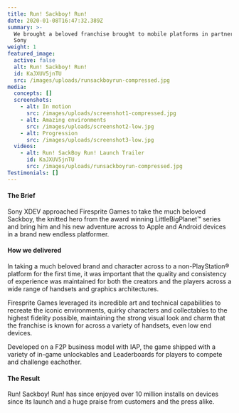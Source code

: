 ```yaml
---
title: Run! Sackboy! Run!
date: 2020-01-08T16:47:32.389Z
summary: >-
  We brought a beloved franchise brought to mobile platforms in partnership with
  Sony
weight: 1
featured_image:
  active: false
  alt: Run! Sackboy! Run!
  id: KaJXUV5jnTU
  src: /images/uploads/runsackboyrun-compressed.jpg
media:
  concepts: []
  screenshots:
    - alt: In motion
      src: /images/uploads/screenshot1-compressed.jpg
    - alt: Amazing environments
      src: /images/uploads/screenshot2-low.jpg
    - alt: Progression
      src: /images/uploads/screenshot3-low.jpg
  videos:
    - alt: Run! SackBoy Run! Launch Trailer
      id: KaJXUV5jnTU
      src: /images/uploads/runsackboyrun-compressed.jpg
Testimonials: []
---
```

#### The Brief

Sony XDEV approached Firesprite Games to take the much beloved Sackboy, the knitted hero from the award winning LittleBigPlanet™ series and bring him and his new adventure across to Apple and Android devices in a brand new endless platformer. 

#### How we delivered

In taking a much beloved brand and character across to a non-PlayStation® platform for the first time, it was important that the quality and consistency of experience was maintained for both the creators and the players across a wide range of handsets and graphics architectures.

Firesprite Games leveraged its incredible art and technical capabilities to recreate the iconic environments, quirky characters and collectables to the highest fidelity possible, maintaining the strong visual look and charm that the franchise is known for across a variety of handsets, even low end devices.

Developed on a F2P business model with IAP, the game shipped with a variety of in-game unlockables and Leaderboards for players to compete and challenge eachother.

#### The Result

Run! Sackboy! Run! has since enjoyed over 10 million installs on devices since its launch and a huge praise from customers and the press alike.
